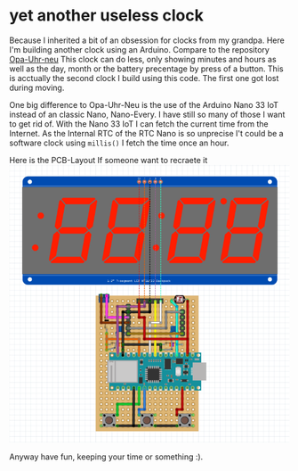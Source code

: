 # yet another useless clock

Because I inherited a bit of an obsession for clocks from my grandpa. Here I'm building another clock using an Arduino.
Compare to the repository [Opa-Uhr-neu](https://github.com/theholypumpkin/Opa-Uhr-Neu.git) This clock can do less, only showing minutes and hours as well as the day, month or  the battery precentage by press of a button.
This is acctually the second clock I build using this code. The first one got lost during moving. 

One big difference to Opa-Uhr-Neu is the use of the Arduino Nano 33 IoT instead of an classic Nano, Nano-Every. I have still so many of those I want to get rid of.
With the Nano 33 IoT I can fetch the current time from the Internet. As the Internal RTC of the RTC Nano is so unprecise I't could be a software clock using `millis()` I fetch the time once an hour.

Here is the PCB-Layout If someone want to recraete it
![Layout using Fritzing](pcb_layout.png)

Anyway have fun, keeping your time or something :).
